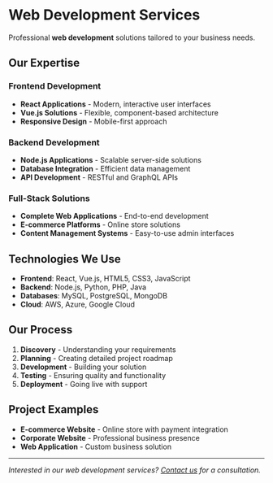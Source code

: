 # Web Development Services

Professional **web development** solutions tailored to your business needs.

## Our Expertise

### Frontend Development
- **React Applications** - Modern, interactive user interfaces
- **Vue.js Solutions** - Flexible, component-based architecture
- **Responsive Design** - Mobile-first approach

### Backend Development
- **Node.js Applications** - Scalable server-side solutions
- **Database Integration** - Efficient data management
- **API Development** - RESTful and GraphQL APIs

### Full-Stack Solutions
- **Complete Web Applications** - End-to-end development
- **E-commerce Platforms** - Online store solutions
- **Content Management Systems** - Easy-to-use admin interfaces

## Technologies We Use

- **Frontend**: React, Vue.js, HTML5, CSS3, JavaScript
- **Backend**: Node.js, Python, PHP, Java
- **Databases**: MySQL, PostgreSQL, MongoDB
- **Cloud**: AWS, Azure, Google Cloud

## Our Process

1. **Discovery** - Understanding your requirements
2. **Planning** - Creating detailed project roadmap
3. **Development** - Building your solution
4. **Testing** - Ensuring quality and functionality
5. **Deployment** - Going live with support

## Project Examples

- **E-commerce Website** - Online store with payment integration
- **Corporate Website** - Professional business presence
- **Web Application** - Custom business solution

---

*Interested in our web development services? [Contact us](/contact/) for a consultation.*
